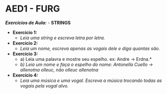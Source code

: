 # AED1 - FURG 

***Exercícios de Aula:*** - **STRINGS**
- **Exercício 1:**
  - *Leia uma string e escreva letra por letra.*
- **Exercício 2:**
  - *Leia um nome, escreva apenas as vogais dele e diga quantas são.*
- **Exercício 3:**
  - a) Leia uma palavra e mostre seu espelho. ex: Andre -> Erdna.*
  - *b) Leia um nome e faça o espelho do nome: Antonella Cuello -> allenotna olleuc, não olleuc allenotna*
- **Exercício 4:**
  - *Leia uma música e uma vogal. Escreva a música trocando todas as vogais pela vogal alvo.*
